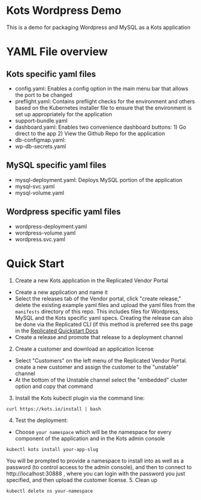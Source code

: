 # Kots Wordpress Demo
This is a demo for packaging Wordpress and MySQL as a Kots application

# YAML File overview
## Kots specific yaml files
- config.yaml: Enables a config option in the main menu bar that allows the port to be changed
- preflight.yaml: Contains preflight checks for the environment and others based on the Kubernetes installer file to ensure that the environment is set up appropriately for the application
- support-bundle.yaml
- dashboard.yaml: Enables two convenience dashboard buttons: 1) Go direct to the app 2) View the Github Repo for the application
- db-configmap.yaml: 
- wp-db-secrets.yaml
## MySQL specific yaml files
- mysql-deployment.yaml: Deploys MySQL portion of the application
- mysql-svc.yaml
- mysql-volume.yaml
## Wordpress specific yaml files
- wordpress-deployment.yaml
- wordpress-volume.yaml
- wordpress.svc.yaml


# Quick Start
1. Create a new Kots application in the Replicated Vendor Portal
- Create a new application and name it 
- Select the releases tab of the Vendor portal, click "create release," delete the existing example yaml files and upload the yaml files from the `manifests` directory of this repo.  This includes files for Wordpress, MySQL and the Kots specific yaml specs.  Creating the release can also be done via the Replicated CLI (if this method is preferred see ths page in the [Replicated Quickstart Docs](https://docs.replicated.com/vendor/tutorial-installing-with-cli)
- Create a release and promote that release to a deployment channel
2. Create a customer and download an application license
- Select "Customers" on the left menu of the Replicated Vendor Portal. create a new customer and assign the customer to the "unstable" channel
- At the bottom of the Unstable channel select the "embedded" cluster option and copy that command
3. Install the Kots kubectl plugin via the command line:
```shell
curl https://kots.io/install | bash
```
4. Test the deployment: 
- Choose `your namespace` which will be the namespace for every component of the application and in the Kots admin console
```shell
kubectl kots install your-app-slug
```
You will be prompted to provide a namespace to install into as well as a password (to control access to the admin console), and then to connect to http://localhost:30888 , where you can login with the password you just specified, and then upload the customer license.
5. Clean up
```shell
kubectl delete ns your-namespace
```
